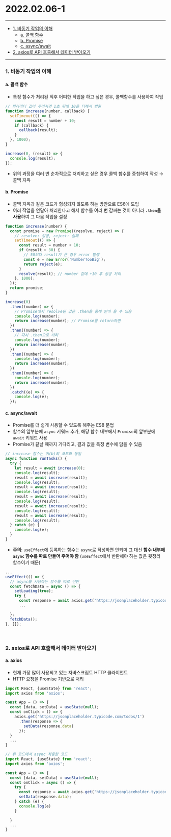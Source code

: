 # 2022.02.06-1

---

- [1. 비동기 작업의 이해](#1-비동기-작업의-이해)
  - [a. 콜백 함수](#a-콜백-함수)
  - [b. Promise](#b-promise)
  - [c. async/await](#c-asyncawait)
- [2. axios로 API 호출해서 데이터 받아오기](#2-axios로-api-호출해서-데이터-받아오기)

---

### 1. 비동기 작업의 이해

#### a. 콜백 함수

- 특정 함수가 처리된 직후 어떠한 작업을 하고 싶은 경우, 콜백함수를 사용하여 작업

```js
// 파라미터 값이 주어지면 1초 뒤에 10을 더해서 반환
function increase(number, callback) {
  setTimeout(() => {
    const result = number + 10;
    if (callback) {
      callback(result);
    }
  }, 1000);
}

increase(0, (result) => {
  console.log(result);
});
```

- 위의 과정을 여러 번 순차적으로 처리하고 싶은 경우 콜백 함수를 중첩하여 작성 → 콜백 지옥

#### b. Promise

- 콜백 지옥과 같은 코드가 형성되지 않도록 하는 방안으로 ES6에 도입
- 여러 작업을 연달아 처리한다고 해서 함수를 여러 번 감싸는 것이 아니라 **`.then`을 사용**하여 그 다음 작업을 설정

```js
function increase(number) {
  const promise = new Promise((resolve, reject) => {
    // resolve: 성공, reject: 실패
    setTimeout(() => {
      const result = number + 10;
      if (result > 30) {
        // 50보다 result가 큰 경우 error 발생
        const e = new Error('NumberTooBig');
        return reject(e);
      }
      resolve(result); // number 값에 +10 후 성공 처리
    }, 1000);
  });
  return promise;
}

increase(0)
  .then((number) => {
    // Promise에서 resolve된 값은 .then을 통해 받아 올 수 있음
    console.log(number);
    return increase(number); // Promise를 return하면
  })
  .then((number) => {
    // 다시 .then으로 처리
    console.log(number);
    return increase(number);
  })
  .then((number) => {
    console.log(number);
    return increase(number);
  })
  .then((number) => {
    console.log(number);
    return increase(number);
  })
  .catch((e) => {
    console.log(e);
  });
```

#### c. async/await

- Promise를 더 쉽게 사용할 수 있도록 해주는 ES8 문법
- 함수의 앞부분에 `async` 키워드 추가, 해당 함수 내부에서 `Promise`의 앞부분에 `await` 키워드 사용
- Promise가 끝날 때까지 기다리고, 결과 값을 특정 변수에 담을 수 있음

```js
// increase 함수는 위(b)의 코드와 동일
async function runTasks() {
  try {
    let result = await increase(0);
    console.log(result);
    result = await increase(result);
    console.log(result);
    result = await increase(result);
    console.log(result);
    result = await increase(result);
    console.log(result);
    result = await increase(result);
    console.log(result);
    result = await increase(result);
    console.log(result);
  } catch (e) {
    console.log(e);
  }
}
```

- **주의**: `useEffect`에 등록하는 함수는 `async`로 작성하면 안되며 그 대신 **함수 내부에 `async` 함수를 따로 만들어 주어야 함** (`useEffect`에서 반환해야 하는 값은 뒷정리 함수이기 때문)

```js
...
useEffect(() => {
  // async를 사용하는 함수를 따로 선언
  const fetchData = async () => {
    setLoading(true);
    try {
      const response = await axios.get('https://jsonplaceholder.typicode.com/todos/1')
      ...

  };
  fetchData();
}, []);
```

<br/>

### 2. axios로 API 호출해서 데이터 받아오기

#### a. axios

- 현재 가장 많이 사용되고 있는 자바스크립트 HTTP 클라이언트
- HTTP 요청을 Promise 기반으로 처리

```js
import React, {useState} from 'react';
import axios from 'axios';

const App = () => {
  const [data, setData] = useState(null);
  const onClick = () => {
    axios.get('https://jsonplaceholder.typicode.com/todos/1')
      .then(response => {
        setData(response.data)
      });
  }
  ...
}
```

```js
// 위 코드에서 async 적용한 코드
import React, {useState} from 'react';
import axios from 'axios';

const App = () => {
  const [data, setData] = useState(null);
  const onClick = async () => {
    try {
      const response = await axios.get('https://jsonplaceholder.typicode.com/todos/1')
      setData(response.data);
    } catch (e) {
      console.log(e)
    }

  }
  ...
}
```
